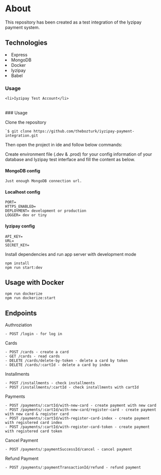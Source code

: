 <h1>About</h1>
<p>This repository has been created as a test integration of the Iyzipay payment system.<p>

<h2>Technologies</h2>
 
<li>Express</li>
<li>MongoDB</li>
<li>Docker</li>
<li>Iyzipay</li>
<li>Babel</li>

### Usage
```
<li>Iyzipay Test Account</li>
```
<br>
### Usage

Clone the repository

```
`$ git clone https://github.com/thebozturk/iyzipay-payment-integration.git
````

Then open the project in ide and follow below commands:

Create environment file (.dev & .prod) for your config information of your database and Iyzipay test interface and fill the content as below.

#### MongoDB config

```
Just enough MongoDB connection url.
```
#### Localhost config

```
PORT=
HTTPS_ENABLED=
DEPLOYMENT= development or production
LOGGER= dev or tiny
```
#### Iyzipay config

```
API_KEY=
URL=
SECRET_KEY=
```
  
Install dependencies and run app server with development mode

```
npm install
npm run start:dev
```  
  
## Usage with Docker

```
npm run dockerize
npm run dockerize:start
```

## Endpoints

Authroziation 
```
- POST /login - for log in
```
Cards
```
- POST /cards - create a card
- GET /cards - read cards
- DELETE /cards/delete-by-token - delete a card by token
- DELETE /cards/:cartId - delete a card by index
```
Installments
```
- POST /installments - check installments
- POST /installments/:cartId - check installments with cartId
```
Payments
```
- POST /payments/:cartId/with-new-card - create payment with new card
- POST /payments/:cartId/with-new-card/register-card - create payment with new card & register card
- POST /payments/:cartId/with-register-card-index - create payment with registered card index
- POST /payments/:cartId/with-register-card-token - create payment with registered card token
```
Cancel Payment
```
- POST /payments/:paymentSuccessId/cancel - cancel payment
```
Refund Payment
```
- POST /payments/:paymentTransactionId/refund - refund payment
```

 

